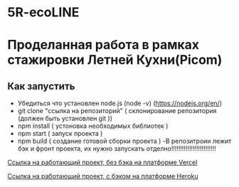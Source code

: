 # 5R-ecoLINE

# Проделанная работа в рамках стажировки Летней Кухни(Picom)

## Как запустить
  - Убедиться что установлен node.js (node -v) (https://nodejs.org/en/)
  - git clone "ссылка на репозиторий" ( склонирование репозитория (должен быть установлен git ))
  - npm install ( устоновка необходимых библиотек )
  - npm start ( запуск проекта )
  - npm build ( создание готовой сборки проекта )
  -В репозитроии лежит бэк и фронт проекта, их нужно запускать отделно!!!!!!!!!!!!!!!!!!!!!!!!!

  [Ссылка на работающий проект, без бэка на платформе Vercel ](https://2021-theta.vercel.app/)
  
  [Ссылка на работающий проект, с бэком на платформе Heroku](https://five-r-ecoline.herokuapp.com/)
